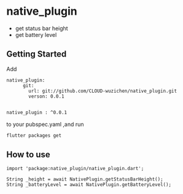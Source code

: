 # native_plugin

- get status bar height
- get battery level

## Getting Started
Add 
```
native_plugin:
      git:
        url: git://github.com/CLOUD-wuzichen/native_plugin.git
        verson: 0.0.1
```

```bash

native_plugin : ^0.0.1

```
to your pubspec.yaml ,and run 

```bash
flutter packages get 
```

## How to use
```
import 'package:native_plugin/native_plugin.dart';
```
```
String _height = await NativePlugin.getStatusBarHeight();
String _batteryLevel = await NativePlugin.getBatteryLevel();
```
